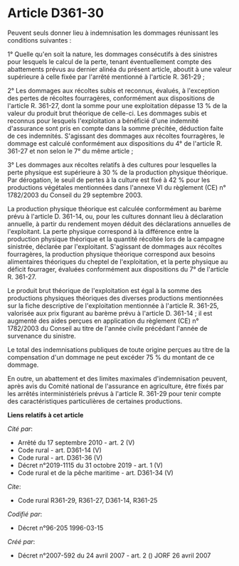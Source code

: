 # Article D361-30

Peuvent seuls donner lieu à indemnisation les dommages réunissant les conditions suivantes :

1° Quelle qu'en soit la nature, les dommages consécutifs à des sinistres pour lesquels le calcul de la perte, tenant
éventuellement compte des abattements prévus au dernier alinéa du présent article, aboutit à une valeur supérieure à celle
fixée par l'arrêté mentionné à l'article R. 361-29 ;

2° Les dommages aux récoltes subis et reconnus, évalués, à l'exception des pertes de récoltes fourragères, conformément aux
dispositions de l'article R. 361-27, dont la somme pour une exploitation dépasse 13 % de la valeur du produit brut théorique
de celle-ci. Les dommages subis et reconnus pour lesquels l'exploitation a bénéficié d'une indemnité d'assurance sont pris en
compte dans la somme précitée, déduction faite de ces indemnités. S'agissant des dommages aux récoltes fourragères, le
dommage est calculé conformément aux dispositions du 4° de l'article R. 361-27 et non selon le 7° du même article ;

3° Les dommages aux récoltes relatifs à des cultures pour lesquelles la perte physique est supérieure à 30 % de la production
physique théorique. Par dérogation, le seuil de pertes à la culture est fixé à 42 % pour les productions végétales
mentionnées dans l'annexe VI du règlement (CE) n° 1782/2003 du Conseil du 29 septembre 2003.

La production physique théorique est calculée conformément au barème prévu à l'article D. 361-14, ou, pour les cultures
donnant lieu à déclaration annuelle, à partir du rendement moyen déduit des déclarations annuelles de l'exploitant. La perte
physique correspond à la différence entre la production physique théorique et la quantité récoltée lors de la campagne
sinistrée, déclarée par l'exploitant. S'agissant de dommages aux récoltes fourragères, la production physique théorique
correspond aux besoins alimentaires théoriques du cheptel de l'exploitation, et la perte physique au déficit fourrager,
évaluées conformément aux dispositions du 7° de l'article R. 361-27.

Le produit brut théorique de l'exploitation est égal à la somme des productions physiques théoriques des diverses productions
mentionnées sur la fiche descriptive de l'exploitation mentionnée à l'article R. 361-25, valorisée aux prix figurant au
barème prévu à l'article D. 361-14 ; il est augmenté des aides perçues en application du règlement (CE) n° 1782/2003 du
Conseil au titre de l'année civile précédant l'année de survenance du sinistre.

Le total des indemnisations publiques de toute origine perçues au titre de la compensation d'un dommage ne peut excéder 75 %
du montant de ce dommage.

En outre, un abattement et des limites maximales d'indemnisation peuvent, après avis du Comité national de l'assurance en
agriculture, être fixés par les arrêtés interministériels prévus à l'article R. 361-29 pour tenir compte des caractéristiques
particulières de certaines productions.

**Liens relatifs à cet article**

_Cité par_:

  - Arrêté du 17 septembre 2010 - art. 2 (V)
  - Code rural - art. D361-14 (V)
  - Code rural - art. D361-36 (V)
  - Décret n°2019-1115 du 31 octobre 2019 - art. 1 (V)
  - Code rural et de la pêche maritime - art. D361-34 (V)

_Cite_:

  - Code rural R361-29, R361-27, D361-14, R361-25

_Codifié par_:

  - Décret n°96-205 1996-03-15

_Créé par_:

  - Décret n°2007-592 du 24 avril 2007 - art. 2 () JORF 26 avril 2007
